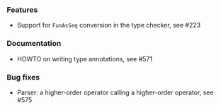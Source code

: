 <!-- NOTE:
     Release notes for unreleased changes go here, following this format:

        ### Features

         * Change description, see #123

        ### Bug fixes

         * Some bug fix, see #124

     DO NOT LEAVE A BLANK LINE BELOW THIS PREAMBLE -->

### Features

* Support for `FunAsSeq` conversion in the type checker, see #223

### Documentation

* HOWTO on writing type annotations, see #571

### Bug fixes

* Parser: a higher-order operator calling a higher-order operator, see #575
